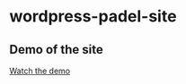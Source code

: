 # wordpress-padel-site

## Demo of the site
[Watch the demo]([https://github.com/Vege25/wordpress-padel-site/wp-content/themes/padel-site/videos/padel-site-demo.mp4](https://www.youtube.com/watch?v=Ai6zXIO55iE))
